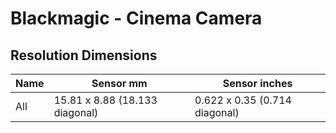 # Blackmagic - Cinema Camera

## Resolution Dimensions

| Name   | Sensor mm                      | Sensor inches                 |
|--------|--------------------------------|-------------------------------|
| All    | 15.81 x 8.88 (18.133 diagonal) | 0.622 x 0.35 (0.714 diagonal) |
